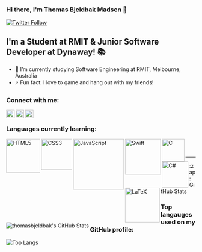 ### Hi there, I'm Thomas Bjeldbak Madsen 👋

[![Twitter Follow](https://img.shields.io/twitter/follow/thomasbjeldbak?color=1DA1F2&logo=Twitter&style=for-the-badge)](https://twitter.com/thomasbjeldbak)

## I'm a Student at RMIT & Junior Software Developer at Dynaway! 📚

- 🌱 I’m currently studying Software Engineering at RMIT, Melbourne, Australia
- ⚡ Fun fact: I love to game and hang out with my friends!

### Connect with me:

[<img align="left" alt="codeSTACKr | Twitter" width="22px" src="https://cdn.jsdelivr.net/npm/simple-icons@v3/icons/twitter.svg" />][twitter]
[<img align="left" alt="codeSTACKr | LinkedIn" width="22px" src="https://cdn.jsdelivr.net/npm/simple-icons@v3/icons/linkedin.svg" />][linkedin]
[<img align="left" alt="codeSTACKr | Instagram" width="22px" src="https://cdn.jsdelivr.net/npm/simple-icons@v3/icons/instagram.svg" />][instagram]

<br />

### Languages currently learning:

<img align="left" alt="HTML5" width="90px" src="https://img.shields.io/badge/html5-%23E34F26.svg?style=for-the-badge&logo=html5&logoColor=white" />
<img align="left" alt="CSS3" width="82px" src="https://img.shields.io/badge/css3-%231572B6.svg?style=for-the-badge&logo=css3&logoColor=white" />
<img align="left" alt="JavaScript" width="135px" src="https://img.shields.io/badge/javascript-%23323330.svg?style=for-the-badge&logo=javascript&logoColor=%23F7DF1E" />
<img align="left" alt="Swift" width="95px" src="https://img.shields.io/badge/swift-F54A2A?style=for-the-badge&logo=swift&logoColor=white" />
<img align="left" alt="C" width="60px" src="https://img.shields.io/badge/c-%2300599C.svg?style=for-the-badge&logo=c&logoColor=white" />
<img align="left" alt="C#" width="70px" src="https://img.shields.io/badge/C%23-239120?style=for-the-badge&logo=c-sharp&logoColor=white" />
<img align="left" alt="LaTeX" width="92px" src="https://img.shields.io/badge/latex-%23008080.svg?style=for-the-badge&logo=latex&logoColor=white" />

<br />
<br />

---

<summary>:zap: GitHub Stats</summary>

<img align="left" alt="thomasbjeldbak's GitHub Stats" src="https://github-readme-stats.vercel.app/api?username=thomasbjeldbak&show_icons=true&hide_border=true" />

### Top langauges used on my GitHub profile:

![Top Langs](https://github-readme-stats.vercel.app/api/top-langs/?username=thomasbjeldbak&theme=tokyonight)

<br />

[twitter]: https://twitter.com/ThomasBjeldbakM
[instagram]: https://www.instagram.com/thomasbjeldbak/
[linkedin]: https://www.linkedin.com/in/thomasbjeldbakmadsen
